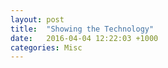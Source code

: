```yaml
---
layout: post
title:  "Showing the Technology"
date:   2016-04-04 12:22:03 +1000
categories: Misc
---
```


